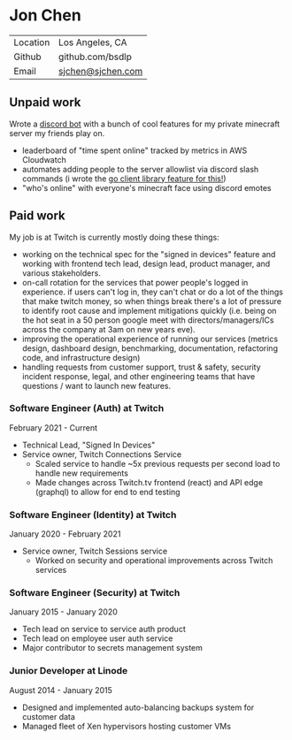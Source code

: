 # Jon Chen

|  |  |
|--|--|
| Location | Los Angeles, CA |
| Github | github.com/bsdlp |
| Email | sjchen@sjchen.com |

## Unpaid work

Wrote a [discord bot](https://github.com/tonkat-su/bot) with a bunch of cool features for my private minecraft server my friends play on.

* leaderboard of "time spent online" tracked by metrics in AWS Cloudwatch
* automates adding people to the server allowlist via discord slash commands (i wrote the [go client library feature for this!](https://github.com/bwmarrin/discordgo/pull/855))
* "who's online" with everyone's minecraft face using discord emotes

## Paid work

My job is at Twitch is currently mostly doing these things:

* working on the technical spec for the "signed in devices" feature and working with frontend tech lead, design lead, product manager, and various stakeholders.
* on-call rotation for the services that power people's logged in experience. if users can't log in, they can't chat or do a lot of the things that make twitch money, so when things break there's a lot of pressure to identify root cause and implement mitigations quickly (i.e. being on the hot seat in a 50 person google meet with directors/managers/ICs across the company at 3am on new years eve).
* improving the operational experience of running our services (metrics design, dashboard design, benchmarking, documentation, refactoring code, and infrastructure design)
* handling requests from customer support, trust & safety, security incident response, legal, and other engineering teams that have questions / want to launch new features.

### Software Engineer (Auth) at Twitch

February 2021 - Current

* Technical Lead, "Signed In Devices"
* Service owner, Twitch Connections Service
  * Scaled service to handle ~5x previous requests per second load to handle new requirements
  * Made changes across Twitch.tv frontend (react) and API edge (graphql) to allow for end to end testing

### Software Engineer (Identity) at Twitch

January 2020 - February 2021

* Service owner, Twitch Sessions service
  * Worked on security and operational improvements across Twitch services

### Software Engineer (Security) at Twitch

January 2015 - January 2020

* Tech lead on service to service auth product
* Tech lead on employee user auth service
* Major contributor to secrets management system

### Junior Developer at Linode

August 2014 - January 2015

* Designed and implemented auto-balancing backups system for customer data
* Managed fleet of Xen hypervisors hosting customer VMs

